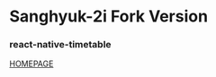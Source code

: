 # Sanghyuk-2i Fork Version
### react-native-timetable

[HOMEPAGE](https://github.com/gomjellie/react-native-timetable)
